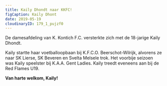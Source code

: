 ```yaml
---
title: Kaily Dhondt naar KKFC!
figCaption: Kaily Dhont
date: 2019-05-19
cloudinaryID: 179_1_pujzf0
---
```

<p>De damesafdeling van K. Kontich F.C. versterkte zich met de 18-jarige Kaily Dhondt.</p>
<p>Kaily startte haar voetballoopbaan bij K.F.C.O. Beerschot-Wilrijk, alvorens ze naar SK Lierse, SK Beveren en Svelta Melsele trok. Het voorbije seizoen was Kaily speelster bij K.A.A. Gent Ladies. Kaily treedt eveneens aan bij de Red Flames U19.</p>
<p><strong>Van harte welkom, Kaily! </strong></p>